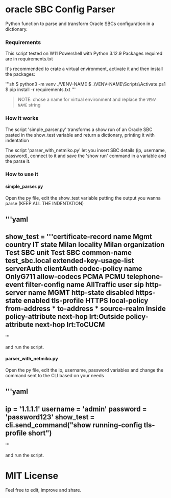 # oracle SBC Config Parser

Python function to parse and transform Oracle SBCs configuration in a dictionary.

### Requirements

This script tested on W11 Powershell with Python 3.12.9
Packages required are in requirements.txt

It's recommended to crate a virtual environment, activate it and then install the packages:

'''sh
$ python3 -m venv ./VENV-NAME
$ .\VENV-NAME\Scripts\Activate.ps1
$ pip install -r requirements.txt
'''

>NOTE: chose a name for virtual environment and replace the `VENV-NAME` string

### How it works

The script 'simple_parser.py' transforms a show run of an Oracle SBC pasted in the show_test variable and return a dictionary, printing it with indentation

The script 'parser_with_netmiko.py' let you insert SBC details (ip, username, password), connect to it and save the 'show run' command in a variable and the parse it.

### How to use it

#### simple_parser.py
Open the py file, edit the show_test variable putting the output you wanna parse (KEEP ALL THE INDENTATION)

'''yaml
---
show_test = '''certificate-record
        name                                    Mgmt
        country                                 IT
        state                                   Milan
        locality                                Milan
        organization                            Test SBC
        unit                                    Test SBC
        common-name                             test_sbc.local
        extended-key-usage-list                 serverAuth
                                                clientAuth
codec-policy
        name                                    OnlyG711
        allow-codecs                            PCMA PCMU telephone-event
filter-config
        name                                    AllTraffic
        user                                    sip
http-server
        name                                    MGMT
        http-state                              disabled
        https-state                             enabled
        tls-profile                             HTTPS
local-policy
        from-address                            *
        to-address                              *
        source-realm                            Inside
        policy-attribute
                next-hop                                lrt:Outside
        policy-attribute
                next-hop                                lrt:ToCUCM
---
'''

and run the script.

#### parser_with_netmiko.py
Open the py file, edit the ip, username, password variables and change the command sent to the CLI based on your needs

'''yaml
---
ip = '1.1.1.1'
username = 'admin'
password = 'password123'
show_test = cli.send_command("show running-config tls-profile short")
---
'''

and run the script.

# MIT License
Feel free to edit, improve and share.
